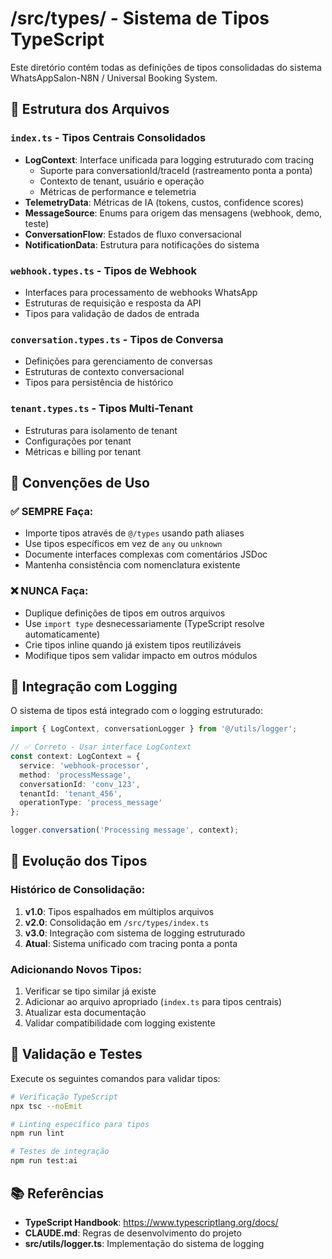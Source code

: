 # /src/types/ - Sistema de Tipos TypeScript

Este diretório contém todas as definições de tipos consolidadas do sistema WhatsAppSalon-N8N / Universal Booking System.

## 📁 Estrutura dos Arquivos

### `index.ts` - **Tipos Centrais Consolidados**
- **LogContext**: Interface unificada para logging estruturado com tracing
  - Suporte para conversationId/traceId (rastreamento ponta a ponta)
  - Contexto de tenant, usuário e operação
  - Métricas de performance e telemetria
- **TelemetryData**: Métricas de IA (tokens, custos, confidence scores)
- **MessageSource**: Enums para origem das mensagens (webhook, demo, teste)
- **ConversationFlow**: Estados de fluxo conversacional
- **NotificationData**: Estrutura para notificações do sistema

### `webhook.types.ts` - **Tipos de Webhook**
- Interfaces para processamento de webhooks WhatsApp
- Estruturas de requisição e resposta da API
- Tipos para validação de dados de entrada

### `conversation.types.ts` - **Tipos de Conversa**
- Definições para gerenciamento de conversas
- Estruturas de contexto conversacional
- Tipos para persistência de histórico

### `tenant.types.ts` - **Tipos Multi-Tenant**
- Estruturas para isolamento de tenant
- Configurações por tenant
- Métricas e billing por tenant

## 🔧 Convenções de Uso

### ✅ **SEMPRE Faça:**
- Importe tipos através de `@/types` usando path aliases
- Use tipos específicos em vez de `any` ou `unknown`
- Documente interfaces complexas com comentários JSDoc
- Mantenha consistência com nomenclatura existente

### ❌ **NUNCA Faça:**
- Duplique definições de tipos em outros arquivos
- Use `import type` desnecessariamente (TypeScript resolve automaticamente)
- Crie tipos inline quando já existem tipos reutilizáveis
- Modifique tipos sem validar impacto em outros módulos

## 🧩 Integração com Logging

O sistema de tipos está integrado com o logging estruturado:

```typescript
import { LogContext, conversationLogger } from '@/utils/logger';

// ✅ Correto - Usar interface LogContext
const context: LogContext = {
  service: 'webhook-processor',
  method: 'processMessage',
  conversationId: 'conv_123',
  tenantId: 'tenant_456',
  operationType: 'process_message'
};

logger.conversation('Processing message', context);
```

## 🔄 Evolução dos Tipos

### Histórico de Consolidação:
1. **v1.0**: Tipos espalhados em múltiplos arquivos
2. **v2.0**: Consolidação em `/src/types/index.ts`
3. **v3.0**: Integração com sistema de logging estruturado
4. **Atual**: Sistema unificado com tracing ponta a ponta

### Adicionando Novos Tipos:
1. Verificar se tipo similar já existe
2. Adicionar ao arquivo apropriado (`index.ts` para tipos centrais)
3. Atualizar esta documentação
4. Validar compatibilidade com logging existente

## 🧪 Validação e Testes

Execute os seguintes comandos para validar tipos:

```bash
# Verificação TypeScript
npx tsc --noEmit

# Linting específico para tipos
npm run lint

# Testes de integração
npm run test:ai
```

## 📚 Referências

- **TypeScript Handbook**: https://www.typescriptlang.org/docs/
- **CLAUDE.md**: Regras de desenvolvimento do projeto
- **src/utils/logger.ts**: Implementação do sistema de logging